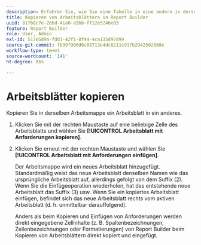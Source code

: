```yaml
---
description: Erfahren Sie, wie Sie eine Tabelle in eine andere in derselben Arbeitsmappe kopieren.
title: Kopieren von Arbeitsblättern in Report Builder
uuid: 817b8c7e-26bd-41a0-a5bb-ff12e5246e03
feature: Report Builder
role: User, Admin
exl-id: 51785d9a-fdd1-42f1-8f44-4ca135d97d99
source-git-commit: fb39f906d6c08713e4dc8211c917b2942502868e
workflow-type: tm+mt
source-wordcount: '141'
ht-degree: 86%

---
```


# Arbeitsblätter kopieren

Kopieren Sie in derselben Arbeitsmappe ein Arbeitsblatt in ein anderes.

1. Klicken Sie mit der rechten Maustaste auf eine beliebige Zelle des Arbeitsblatts und wählen Sie **[!UICONTROL Arbeitsblatt mit Anforderungen kopieren]**.
1. Klicken Sie erneut mit der rechten Maustaste und wählen Sie **[!UICONTROL Arbeitsblatt mit Anforderungen einfügen]**.

   Der Arbeitsmappe wird ein neues Arbeitsblatt hinzugefügt. Standardmäßig weist das neue Arbeitsblatt denselben Namen wie das ursprüngliche Arbeitsblatt auf, allerdings gefolgt von dem Suffix (2). Wenn Sie die Einfügeoperation wiederholen, hat das entstehende neue Arbeitsblatt das Suffix (3) usw. Wenn Sie ein kopiertes Arbeitsblatt einfügen, befindet sich das neue Arbeitsblatt rechts vom aktiven Arbeitsblatt (d. h. unmittelbar darauffolgend).

   Anders als beim Kopieren und Einfügen von Anforderungen werden direkt eingegebene Zellinhalte (z. B. Spaltenbezeichnungen, Zeilenbezeichnungen oder Formatierungen) von Report Builder beim Kopieren von Arbeitsblättern direkt kopiert und eingefügt.
